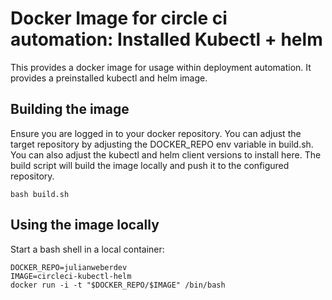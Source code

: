 # Docker Image for circle ci automation: Installed Kubectl + helm
This provides a docker image for usage within deployment automation.
It provides a preinstalled kubectl and helm image.

## Building the image
Ensure you are logged in to your docker repository.
You can adjust the target repository by adjusting the DOCKER_REPO env variable in build.sh.
You can also adjust the kubectl and helm client versions to install here.
The build script will build the image locally and push it to the configured repository.

```
bash build.sh
```

## Using the image locally
Start a bash shell in a local container:

```
DOCKER_REPO=julianweberdev
IMAGE=circleci-kubectl-helm
docker run -i -t "$DOCKER_REPO/$IMAGE" /bin/bash
```